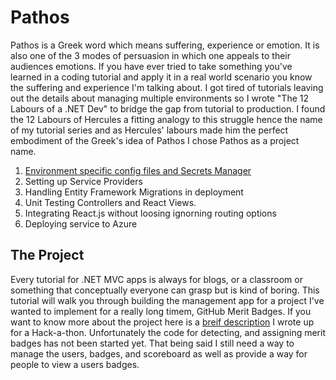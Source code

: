﻿# Pathos

Pathos is a Greek word which means suffering, experience or emotion. It is also one of the 3 modes of persuasion in which
one appeals to their audiences emotions. If you have ever tried to take something you've learned in a coding tutorial and apply it
in a real world scenario you know the suffering and experience I'm talking about. I got tired of tutorials leaving
out the details about managing multiple environments so I wrote "The 12 Labours of a .NET Dev" to bridge the gap from tutorial to production.
I found the 12 Labours of Hercules a fitting analogy to this struggle hence the name of my tutorial series and as Hercules' labours
made him the perfect embodiment of the Greek's idea of Pathos I chose Pathos as a project name.

1. [Environment specific config files and Secrets Manager](./README.config_and_secrets.md)
2. Setting up Service Providers
3. Handling Entity Framework Migrations in deployment
4. Unit Testing Controllers and React Views.
5. Integrating React.js without loosing ignorning routing options
6. Deploying service to Azure

## The Project
Every tutorial for .NET MVC apps is always for blogs, or a classroom or something that conceptually everyone can grasp but is kind of boring. This tutorial will walk you through building the management app for a project I've wanted to implement for a really long timem, GitHub Merit Badges. If you want to know more about the project here is a [breif description](https://docs.google.com/document/d/19xM74tFnGaxRqjSH-yxVsPDrpozsqojrKxd7_J7AVMU/edit) I wrote up for a Hack-a-thon. Unfortunately the code for detecting, and assigning merit badges has not been started yet. That being said I still need a way to manage the users, badges, and scoreboard as well as provide a way for people to view a users badges.
